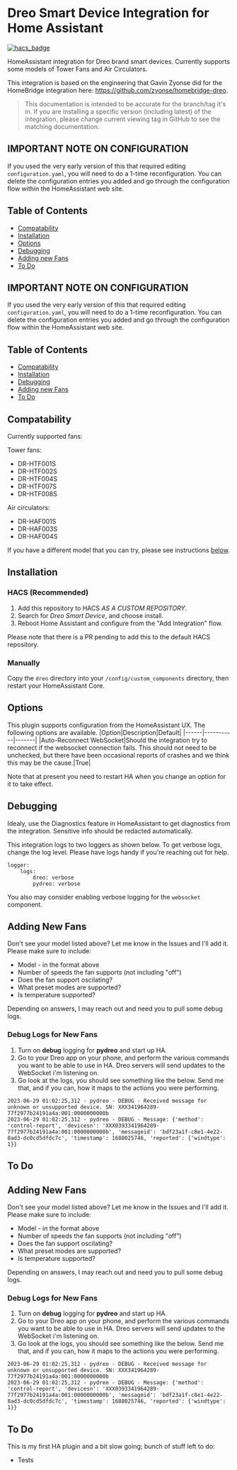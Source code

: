 # Dreo Smart Device Integration for Home Assistant
[![hacs_badge](https://img.shields.io/badge/HACS-Custom-41BDF5.svg?style=for-the-badge)](https://github.com/hacs/integration)

HomeAssistant integration for Dreo brand smart devices. Currently supports some models of Tower Fans and Air Circulators. 

This integration is based on the engineering that Gavin Zyonse did for the HomeBridge integration here: https://github.com/zyonse/homebridge-dreo.

> This documentation is intended to be accurate for the branch/tag it's in. If you are installing a specific version (including latest) of the integration, please change current viewing tag in GitHub to see the matching documentation.

## IMPORTANT NOTE ON CONFIGURATION
If you used the very early version of this that required editing `configuration.yaml`, you will need to do a 1-time reconfiguration. You can delete the configuration entries you added and go through the configuration flow within the HomeAssistant web site.

## Table of Contents
- [Compatability](#compatability)
- [Installation](#installation)
- [Options](#options)
- [Debugging](#debugging)
- [Adding new Fans](#addingFans)
- [To Do](#todo)
    
<a name="compatability"></a>
## IMPORTANT NOTE ON CONFIGURATION
If you used the very early version of this that required editing `configuration.yaml`, you will need to do a 1-time reconfiguration. You can delete the configuration entries you added and go through the configuration flow within the HomeAssistant web site.

## Table of Contents
- [Compatability](#compatability)
- [Installation](#installation)
- [Debugging](#debugging)
- [Adding new Fans](#addingFans)
- [To Do](#todo)
    
<a name="compatability"></a>
## Compatability
Currently supported fans:

Tower fans:
- DR-HTF001S
- DR-HTF002S
- DR-HTF004S
- DR-HTF007S
- DR-HTF008S

Air circulators:
- DR-HAF001S
- DR-HAF003S
- DR-HAF004S

If you have a different model that you can try, please see instructions [below](#addingfans).

<a name="installation"></a>
## Installation

### HACS (Recommended)

1. Add this repository to HACS *AS A CUSTOM REPOSITORY*.
1. Search for *Dreo Smart Device*, and choose install. 
1. Reboot Home Assistant and configure from the "Add Integration" flow.

Please note that there is a PR pending to add this to the default HACS repository.

### Manually
Copy the `dreo` directory into your `/config/custom_components` directory, then restart your HomeAssistant Core.

<a name="options"></a>
## Options
This plugin supports configuration from the HomeAssistant UX. The following options are available. 
|Option|Description|Default|
|------|-----------|-------|
|Auto-Reconnect WebSocket|Should the integration try to reconnect if the websocket connection fails. This should not need to be unchecked, but there have been occasional reports of crashes and we think this may be the cause.|True|

Note that at present you need to restart HA when you change an option for it to take effect.

<a name="debugging"></a>
## Debugging
Idealy, use the Diagnostics feature in HomeAssistant to get diagnostics from the integration. Sensitive info should be redacted automatically.

This integration logs to two loggers as shown below. To get verbose logs, change the log level.  Please have logs handy if you're reaching out for help.

```
logger:
    logs:
        dreo: verbose
        pydreo: verbose
```

You also may consider enabling verbose logging for the `websocket` component.

<a name="addingFans"></a>
## Adding New Fans
Don't see your model listed above? Let me know in the Issues and I'll add it. Please make sure to include:

* Model - in the format above
* Number of speeds the fan supports (not including "off")
* Does the fan support oscilating?
* What preset modes are supported?
* Is temperature supported?

Depending on answers, I may reach out and need you to pull some debug logs.

### Debug Logs for New Fans

1. Turn on **debug** logging for **pydreo** and start up HA.
1. Go to your Dreo app on your phone, and perform the various commands you want to be able to use in HA.  Dreo servers will send updates to the WebSocket i'm listening on.
1. Go look at the logs, you should see something like the below.  Send me that, and if you can, how it maps to the actions you were performing.

```
2023-06-29 01:02:25,312 - pydreo - DEBUG - Received message for unknown or unsupported device. SN: XXX341964289-77f2977b24191a4a:001:0000000000b
2023-06-29 01:02:25,312 - pydreo - DEBUG - Message: {'method': 'control-report', 'devicesn': 'XXX0393341964289-77f2977b24191a4a:001:0000000000b', 'messageid': 'bdf23a1f-c8e1-4e22-8ad3-dc0cd5dfdc7c', 'timestamp': 1688025746, 'reported': {'windtype': 1}}
```

<a name="todo"></a>
## To Do
<a name="addingFans"></a>
## Adding New Fans
Don't see your model listed above? Let me know in the Issues and I'll add it. Please make sure to include:

* Model - in the format above
* Number of speeds the fan supports (not including "off")
* Does the fan support oscilating?
* What preset modes are supported?
* Is temperature supported?

Depending on answers, I may reach out and need you to pull some debug logs.

### Debug Logs for New Fans

1. Turn on **debug** logging for **pydreo** and start up HA.
1. Go to your Dreo app on your phone, and perform the various commands you want to be able to use in HA.  Dreo servers will send updates to the WebSocket i'm listening on.
1. Go look at the logs, you should see something like the below.  Send me that, and if you can, how it maps to the actions you were performing.

```
2023-06-29 01:02:25,312 - pydreo - DEBUG - Received message for unknown or unsupported device. SN: XXX341964289-77f2977b24191a4a:001:0000000000b
2023-06-29 01:02:25,312 - pydreo - DEBUG - Message: {'method': 'control-report', 'devicesn': 'XXX0393341964289-77f2977b24191a4a:001:0000000000b', 'messageid': 'bdf23a1f-c8e1-4e22-8ad3-dc0cd5dfdc7c', 'timestamp': 1688025746, 'reported': {'windtype': 1}}
```

<a name="todo"></a>
## To Do
This is my first HA plugin and a bit slow going; bunch of stuff left to do:
* Tests
